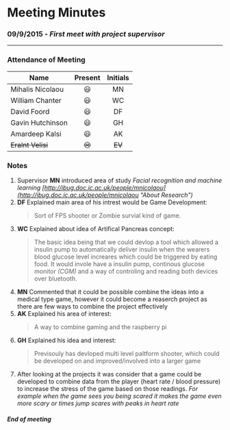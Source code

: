 # Meeting Minutes

### 09/9/2015 - *First meet with project supervisor*

----

### **Attendance of Meeting**

Name | Present | Initials
---|:---: | :---:|
Mihalis Nicolaou | :smiley: | MN
William Chanter | :smiley: | WC |
David Foord| :smiley: | DF |
Gavin Hutchinson | :smiley: | GH
Amardeep Kalsi | :smiley: | AK
~~Eralnt Velisi~~ | ~~:cry:~~ | ~~EV~~

### Notes

1. Supervisor **MN** introduced area of study *Facial recognition and machine learning [http://ibug.doc.ic.ac.uk/people/mnicolaou](http://ibug.doc.ic.ac.uk/people/mnicolaou "About Research")*
2. **DF** Explained main area of his intrest would be Game Development:
	> Sort of FPS shooter or Zombie survial kind of game.
3. **WC** Explained about idea of Artifical Pancreas concept:
	> The basic idea being that we could devlop a tool which allowed a insulin pump to automatically deliver insulin when the wearers blood glucose level increares which could be triggered by eating food. It would invole have a insulin pump, continous glucose monitor *(CGM)* and a way of controling and reading both devices over bluetooth.
4. **MN** Commented that it could be possible combine the ideas into a medical type game, however it could become a reaserch project as there are few ways to combine the project effectively
5. **AK** Explained his area of interest:
	> A way to combine gaming and the raspberry pi
6. **GH** Explained his idea and interest:
	> Previsouly has devloped multi level paltform shooter, which could be developed on and improved/involved into a larger game
7. After looking at the projects it was consider that a game could be developed to combine data from the player (heart rate / blood pressure) to increase the stress of the game based on those readings. *For example when the game sees you being scared it makes the game even more scary or times jump scares with peaks in heart rate*

##### End of meeting